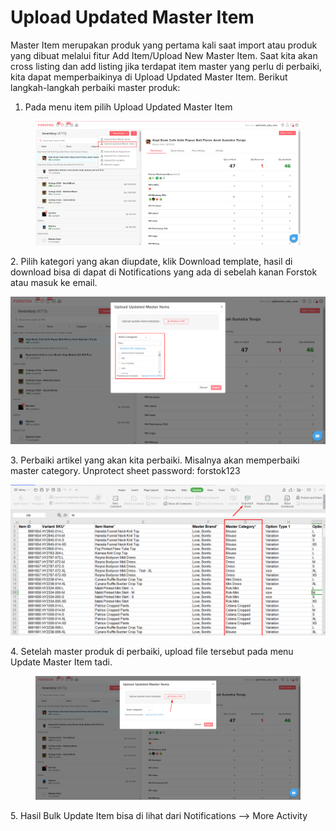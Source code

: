 # Upload Updated Master Item

Master Item merupakan produk yang pertama kali saat import atau produk yang dibuat melalui fitur Add Item/Upload New Master Item. Saat kita akan cross listing dan add listing jika terdapat item master yang perlu di perbaiki, kita dapat memperbaikinya di Upload Updated Master Item. Berikut langkah-langkah perbaiki master produk:

1. Pada menu item pilih Upload Updated Master Item

<figure><img src="../../.gitbook/assets/image (66).png" alt=""><figcaption></figcaption></figure>

2\.  Pilih kategori yang akan diupdate, klik Download template, hasil di download bisa di dapat di Notifications yang ada di sebelah kanan Forstok atau masuk ke email.

![](<../../.gitbook/assets/image (69) (1).png>)

3\. Perbaiki artikel yang akan kita perbaiki. Misalnya akan memperbaiki master category. Unprotect sheet password: forstok123

![](<../../.gitbook/assets/image (177).png>)

4\. Setelah master produk di perbaiki, upload file tersebut pada menu Update Master Item tadi.&#x20;

<figure><img src="../../.gitbook/assets/image (60) (1).png" alt=""><figcaption></figcaption></figure>

5\. Hasil Bulk Update Item bisa di lihat dari Notifications --> More Activity
